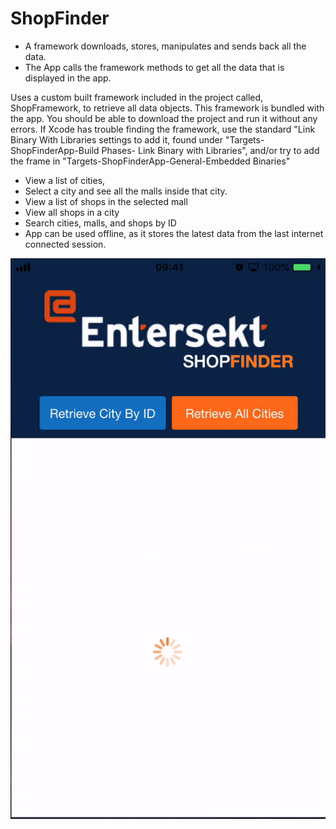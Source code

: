 # ShopFinder
- A framework downloads, stores, manipulates and sends back all the data.
- The App calls the framework methods to get all the data that is displayed in the app.

Uses a custom built framework included in the project called, ShopFramework, to retrieve all data objects. This framework is bundled with the app. You should be able to download the project and run it without any errors. If Xcode has trouble finding the framework, use the standard "Link Binary With Libraries settings to add it, found under "Targets-ShopFinderApp-Build Phases- Link Binary with Libraries", and/or try to add the frame in "Targets-ShopFinderApp-General-Embedded Binaries"

- View a list of cities, 
- Select a city and see all the malls inside that city.
- View a list of shops in the selected mall
- View all shops in a city
- Search cities, malls, and shops by ID
- App can be used offline, as it stores the latest data from the last internet connected session.

![First Screen - List of cities](https://github.com/Kyle0021/ShopFinder/blob/master/Gif_sample.gif)
